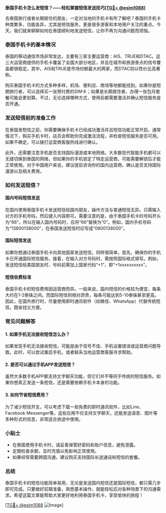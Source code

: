 **泰国手机卡怎么发短信？——轻松掌握短信发送技巧[[TG💪+ @esim1088](https://t.me/s/esim1088)]**

去泰国旅行或者长期居住的朋友，一定对当地的手机卡有所了解吧？泰国的手机卡种类繁多，功能各异，尤其是短信服务，更是很多游客和本地用户关注的重点。今天，我们就来聊聊如何在泰国顺利地发送短信，让你不再为沟通问题而烦恼。

### 泰国手机卡的基本情况

泰国的移动通信市场非常发达，主要有三家主要运营商：AIS、TRUE和DTAC。这三大运营商提供的手机卡覆盖了全国大部分地区，并且在城市和旅游景点的信号覆盖都很稳定。其中，AIS和TRUE是市场份额最大的两家，而DTAC则以性价比高著称。

购买泰国手机卡的方式多种多样，机场、便利店、商场等地都能找到。如果你是短期旅行者，可以选择买一张预付费的SIM卡；如果是长期居住者，办理一张包月套餐可能会更划算。不过，无论选择哪种方式，使用前都需要激活并确认短信服务是否开通。

### 发送短信前的准备工作

在泰国发短信之前，你需要确保手机卡已经成功激活并且短信功能正常开启。通常情况下，购买手机卡时，店员会帮助你完成激活流程，并检查短信服务是否可用。如果不确定，可以拨打运营商客服热线进行确认。

此外，还需要注意手机是否支持国际漫游或本地网络。大多数现代智能手机都可以无缝切换到泰国的网络，但如果你的手机锁定了特定运营商，可能需要解锁后才能正常使用。对于中国用户来说，建议提前咨询你的国内运营商，确认是否支持国际漫游以及相关费用。

### 如何发送短信？

#### 国内号码短信发送

在国内使用泰国手机卡发送短信给国内朋友，操作方法与普通短信无异。只需输入对方的手机号码，然后键入内容即可。需要注意的是，由于泰国手机卡的号码开头为“66”，所以在输入国内号码时，应将“66”替换为“0”。例如，国内手机号码为“13800138000”，在泰国发送短信时应写成“0800138000”。

#### 国际短信发送

如果你想通过泰国手机卡向其他国家发送短信，同样很简单。首先，确保你的手机卡已开通国际短信服务。接着，在输入对方号码时，需按照国际格式填写。例如，发送短信给美国朋友时，号码前需加上国家代码“+1”，即“+1xxxxxxxxxx”。

#### 短信收费标准

泰国手机卡的短信费用因运营商而异。一般来说，国内短信的价格较为便宜，每条大约在1-2泰铢之间。而国际短信则相对昂贵，每条可能达到5-10泰铢甚至更高。因此，在国外旅行时，尽量使用即时通讯软件（如微信、WhatsApp）代替传统短信，既省钱又方便。

### 常见问题解答

#### 1. 如果手机无法接收短信怎么办？
如果发现手机无法接收短信，可能是由于信号不佳、手机设置错误或运营商问题导致。此时，可以尝试重启手机，或者联系当地运营商客服寻求帮助。

#### 2. 是否可以通过手机APP发送短信？
虽然大多数手机APP都支持文字聊天功能，但它们并不等同于传统的短信服务。如果你想真正发送一条短信，还是需要依赖手机卡本身的功能。

#### 3. 如何节省短信费用？
为了减少短信开支，可以考虑下载一些免费的即时通讯软件，比如Line、Facebook Messenger等。这些应用不仅支持文字聊天，还能发送语音、图片等多种形式的信息，非常适合旅途中使用。

### 小贴士

- 在泰国使用手机卡时，请妥善保管好密码和账户信息，避免泄露。
- 定期检查余额，及时充值以免影响正常使用。
- 如果经常需要跨国沟通，建议购买支持国际长途通话和短信的套餐。

### 总结

泰国手机卡的短信功能简单易用，无论是发送国内短信还是国际短信，都只需几步即可完成。只要做好前期准备，熟悉基本操作，就能轻松应对各种场景下的沟通需求。希望这篇文章能帮助大家更好地利用泰国手机卡，享受愉快的旅程！

[[TG💪+ @esim1088](https://t.me/s/esim1088) ![Image](https://i.postimg.cc/4NQfJmqS/Snipaste-2025-05-13-00-14-12.png)]